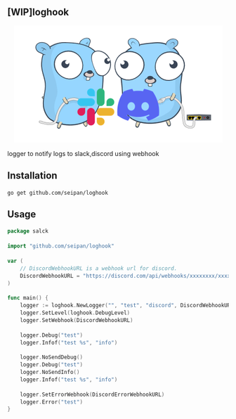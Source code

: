 ## [WIP]loghook
<div align="center">
<img src="img/logo.png" alt="属性" title="タイトル">
</div>

 logger to notify logs to slack,discord using webhook 
## Installation
```
go get github.com/seipan/loghook
```

## Usage
```go
package salck

import "github.com/seipan/loghook"

var (
	// DiscordWebhookURL is a webhook url for discord.
	DiscordWebhookURL = "https://discord.com/api/webhooks/xxxxxxxx/xxxxxxxx"
)

func main() {
	logger := loghook.NewLogger("", "test", "discord", DiscordWebhookURL)
	logger.SetLevel(loghook.DebugLevel)
	logger.SetWebhook(DiscordWebhookURL)

	logger.Debug("test")
	logger.Infof("test %s", "info")

	logger.NoSendDebug()
	logger.Debug("test")
	logger.NoSendInfo()
	logger.Infof("test %s", "info")

    logger.SetErrorWebhook(DiscordErrorWebhookURL)
	logger.Error("test")
}
```